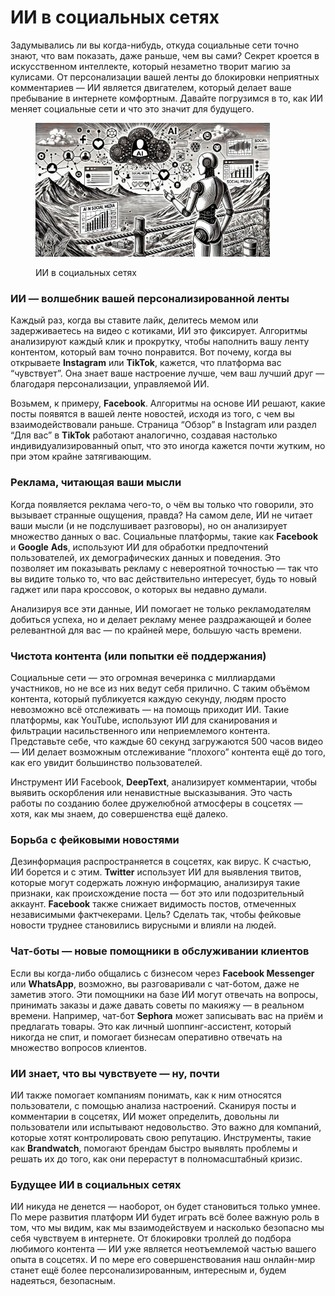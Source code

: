 # ИИ в социальных сетях

Задумывались ли вы когда-нибудь, откуда социальные сети точно знают, что вам показать, даже раньше, чем вы сами? Секрет кроется в искусственном интеллекте, который незаметно творит магию за кулисами. От персонализации вашей ленты до блокировки неприятных комментариев — ИИ является двигателем, который делает ваше пребывание в интернете комфортным. Давайте погрузимся в то, как ИИ меняет социальные сети и что это значит для будущего.

<div align="left">

<figure><img src="../../.gitbook/assets/image.png" alt="" width="375"><figcaption><p>ИИ в социальных сетях</p></figcaption></figure>

</div>

### ИИ — волшебник вашей персонализированной ленты

Каждый раз, когда вы ставите лайк, делитесь мемом или задерживаетесь на видео с котиками, ИИ это фиксирует. Алгоритмы анализируют каждый клик и прокрутку, чтобы наполнить вашу ленту контентом, который вам точно понравится. Вот почему, когда вы открываете **Instagram** или **TikTok**, кажется, что платформа вас “чувствует”. Она знает ваше настроение лучше, чем ваш лучший друг — благодаря персонализации, управляемой ИИ.

Возьмем, к примеру, **Facebook**. Алгоритмы на основе ИИ решают, какие посты появятся в вашей ленте новостей, исходя из того, с чем вы взаимодействовали раньше. Страница “Обзор” в Instagram или раздел “Для вас” в **TikTok** работают аналогично, создавая настолько индивидуализированный опыт, что это иногда кажется почти жутким, но при этом крайне затягивающим.

### Реклама, читающая ваши мысли

Когда появляется реклама чего-то, о чём вы только что говорили, это вызывает странные ощущения, правда? На самом деле, ИИ не читает ваши мысли (и не подслушивает разговоры), но он анализирует множество данных о вас. Социальные платформы, такие как **Facebook** и **Google** **Ads**, используют ИИ для обработки предпочтений пользователей, их демографических данных и поведения. Это позволяет им показывать рекламу с невероятной точностью — так что вы видите только то, что вас действительно интересует, будь то новый гаджет или пара кроссовок, о которых вы недавно думали.

Анализируя все эти данные, ИИ помогает не только рекламодателям добиться успеха, но и делает рекламу менее раздражающей и более релевантной для вас — по крайней мере, большую часть времени.

### Чистота контента (или попытки её поддержания)

Социальные сети — это огромная вечеринка с миллиардами участников, но не все из них ведут себя прилично. С таким объёмом контента, который публикуется каждую секунду, людям просто невозможно всё отслеживать — на помощь приходит ИИ. Такие платформы, как YouTube, используют ИИ для сканирования и фильтрации насильственного или неприемлемого контента. Представьте себе, что каждые 60 секунд загружаются 500 часов видео — ИИ делает возможным отслеживание “плохого” контента ещё до того, как его увидит большинство пользователей.

Инструмент ИИ Facebook, **DeepText**, анализирует комментарии, чтобы выявить оскорбления или ненавистные высказывания. Это часть работы по созданию более дружелюбной атмосферы в соцсетях — хотя, как мы знаем, до совершенства ещё далеко.

### Борьба с фейковыми новостями

Дезинформация распространяется в соцсетях, как вирус. К счастью, ИИ борется и с этим. **Twitter** использует ИИ для выявления твитов, которые могут содержать ложную информацию, анализируя такие признаки, как происхождение поста — бот это или подозрительный аккаунт. **Facebook** также снижает видимость постов, отмеченных независимыми фактчекерами. Цель? Сделать так, чтобы фейковые новости труднее становились вирусными и влияли на людей.

### Чат-боты — новые помощники в обслуживании клиентов

Если вы когда-либо общались с бизнесом через **Facebook Messenger** или **WhatsApp**, возможно, вы разговаривали с чат-ботом, даже не заметив этого. Эти помощники на базе ИИ могут отвечать на вопросы, принимать заказы и даже давать советы по макияжу — в реальном времени. Например, чат-бот **Sephora** может записывать вас на приём и предлагать товары. Это как личный шоппинг-ассистент, который никогда не спит, и помогает бизнесам оперативно отвечать на множество вопросов клиентов.

### ИИ знает, что вы чувствуете — ну, почти

ИИ также помогает компаниям понимать, как к ним относятся пользователи, с помощью анализа настроений. Сканируя посты и комментарии в соцсетях, ИИ может определить, довольны ли пользователи или испытывают недовольство. Это важно для компаний, которые хотят контролировать свою репутацию. Инструменты, такие как **Brandwatch**, помогают брендам быстро выявлять проблемы и решать их до того, как они перерастут в полномасштабный кризис.

### Будущее ИИ в социальных сетях

ИИ никуда не денется — наоборот, он будет становиться только умнее. По мере развития платформ ИИ будет играть всё более важную роль в том, что мы видим, как мы взаимодействуем и насколько безопасно мы себя чувствуем в интернете. От блокировки троллей до подбора любимого контента — ИИ уже является неотъемлемой частью вашего опыта в соцсетях. И по мере его совершенствования наш онлайн-мир станет ещё более персонализированным, интересным и, будем надеяться, безопасным.
